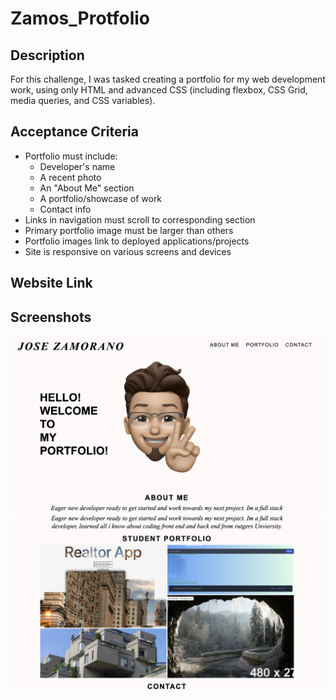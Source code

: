 # Zamos_Protfolio

## Description

For this challenge, I was tasked creating a portfolio for my web development work, using only HTML and advanced CSS (including flexbox, CSS Grid, media queries, and CSS variables).

## Acceptance Criteria

* Portfolio must include:
    * Developer's name
    * A recent photo
    * An "About Me" section
    * A portfolio/showcase of work
    * Contact info
* Links in navigation must scroll to corresponding section
* Primary portfolio image must be larger than others
* Portfolio images link to deployed applications/projects
* Site is responsive on various screens and devices

## Website Link


## Screenshots
![this is a screenshot of the test passing in the terminal](./assets/img/port_home.png)
![this is a screenshot of the test passing in the terminal](./assets/img/second_half.png)